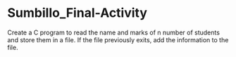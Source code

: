 # Sumbillo_Final-Activity
Create a C program to read the name and marks of n number of students and store them in a file. If the file previously exits, add the information to the file.
